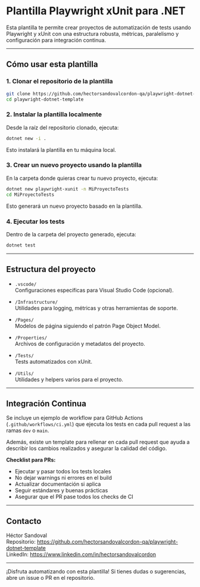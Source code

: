 # Plantilla Playwright xUnit para .NET

Esta plantilla te permite crear proyectos de automatización de tests usando Playwright y xUnit con una estructura robusta, métricas, paralelismo y configuración para integración continua.

---

## Cómo usar esta plantilla

### 1. Clonar el repositorio de la plantilla

```bash
git clone https://github.com/hectorsandovalcordon-qa/playwright-dotnet-template.git
cd playwright-dotnet-template
```

### 2. Instalar la plantilla localmente

Desde la raíz del repositorio clonado, ejecuta:

```bash
dotnet new -i .
```

Esto instalará la plantilla en tu máquina local.

### 3. Crear un nuevo proyecto usando la plantilla

En la carpeta donde quieras crear tu nuevo proyecto, ejecuta:

```bash
dotnet new playwright-xunit -n MiProyectoTests
cd MiProyectoTests
```

Esto generará un nuevo proyecto basado en la plantilla.

### 4. Ejecutar los tests

Dentro de la carpeta del proyecto generado, ejecuta:

```bash
dotnet test
```

---

## Estructura del proyecto

- `.vscode/`  
  Configuraciones específicas para Visual Studio Code (opcional).

- `/Infrastructure/`  
  Utilidades para logging, métricas y otras herramientas de soporte.

- `/Pages/`  
  Modelos de página siguiendo el patrón Page Object Model.

- `/Properties/`  
  Archivos de configuración y metadatos del proyecto.

- `/Tests/`  
  Tests automatizados con xUnit.

- `/Utils/`  
  Utilidades y helpers varios para el proyecto.

---

## Integración Continua

Se incluye un ejemplo de workflow para GitHub Actions (`.github/workflows/ci.yml`) que ejecuta los tests en cada pull request a las ramas `dev` o `main`.

Además, existe un template para rellenar en cada pull request que ayuda a describir los cambios realizados y asegurar la calidad del código.

**Checklist para PRs:**  
- Ejecutar y pasar todos los tests locales  
- No dejar warnings ni errores en el build  
- Actualizar documentación si aplica  
- Seguir estándares y buenas prácticas  
- Asegurar que el PR pase todos los checks de CI

---

## Contacto

Héctor Sandoval  
Repositorio: https://github.com/hectorsandovalcordon-qa/playwright-dotnet-template  
LinkedIn: https://www.linkedin.com/in/hectorsandovalcordon  

---

¡Disfruta automatizando con esta plantilla! Si tienes dudas o sugerencias, abre un issue o PR en el repositorio.
